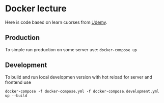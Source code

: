 # Docker lecture

Here is code based on learn cuorses from [Udemy](https://www.udemy.com/course/docker-and-docker-compose/).


## Production
To simple run production on some server use: 
`docker-compose up`

## Development
To build and run local developmen version with hot reload for server and frontend use
```
docker-compose -f docker-compose.yml -f docker-compose.development.yml up --build
```

